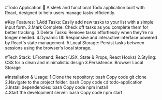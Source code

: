 #Todo Application 📝
A sleek and functional Todo application built with React, designed to help users manage tasks efficiently.

#Key Features:
1.Add Tasks: Easily add new tasks to your list with a simple input form.
2.Mark Complete: Check off tasks as you complete them for better tracking.
3.Delete Tasks: Remove tasks effortlessly when they're no longer needed.
4.Dynamic UI: Responsive and interactive interface powered by React's state management.
5.Local Storage: Persist tasks between sessions using the browser's local storage.

#Tech Stack:
1.Frontend: React (JSX, State & Props, React Hooks)
2.Styling: CSS for a clean and minimalistic design
3.Persistence: Browser Local Storage

#Installation & Usage:
1.Clone the repository:
bash
Copy code
git clone <repository-link>  
2.Navigate to the project folder:
bash
Copy code
cd todo-application  
3.Install dependencies:
bash
Copy code
npm install  
4.Start the development server:
bash
Copy code
npm start  
